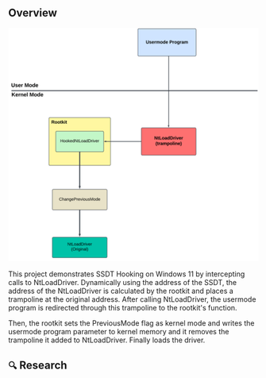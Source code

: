 ## Overview

<img src="./diagram/photo.png">

This project demonstrates SSDT Hooking on Windows 11 by intercepting calls to NtLoadDriver. Dynamically using the address of the SSDT, the address of the NtLoadDriver is calculated by the rootkit and places a trampoline at the original address. After calling NtLoadDriver, the usermode program is redirected through this trampoline to the rootkit's function.

Then, the rootkit  sets the PreviousMode flag as kernel mode and writes the usermode program parameter to kernel memory and it removes the trampoline it added to NtLoadDriver. Finally loads the driver. 

## `🔍` Research
